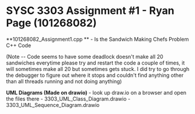 # SYSC 3303 Assignment #1 - Ryan Page (101268082)

**101268082_Assignment1.cpp ** - Is the Sandwich Making Chefs Problem C++ Code

(Note -- Code seems to have some deadlock doesn't make all 20 sandwiches everytime 
        please try and restart the code a couple of times, it will sometimes make 
        all 20 but sometimes gets stuck. I did try to go through the debugger to
        figure out where it stops and couldn't find anything other than all threads
        running and not doing anything)

**UML Diagrams (Made on drawio)** - look up draw.io on a browser and open the files there
    - 3303_UML_Class_Diagram.drawio
    - 3303_UML_Sequence_Diagram.drawio

